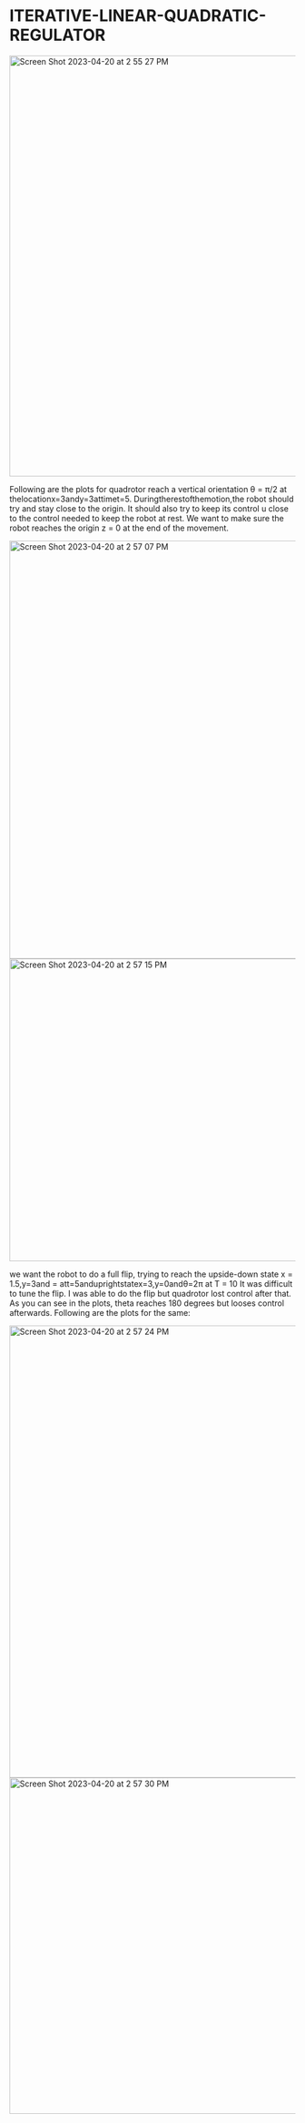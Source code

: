 # ITERATIVE-LINEAR-QUADRATIC-REGULATOR

<img width="740" alt="Screen Shot 2023-04-20 at 2 55 27 PM" src="https://user-images.githubusercontent.com/57395643/233461460-d5d6979d-f2b3-46bb-a50a-991636da4e42.png">


Following are the plots for quadrotor reach a vertical orientation θ = π/2 at thelocationx=3andy=3attimet=5. Duringtherestofthemotion,the robot should try and stay close to the origin. It should also try to keep its control u close to the control needed to keep the robot at rest. We want to make sure the robot reaches the origin z = 0 at the end of the movement.


<img width="735" alt="Screen Shot 2023-04-20 at 2 57 07 PM" src="https://user-images.githubusercontent.com/57395643/233461898-125e9ea2-113a-4412-ad53-aab8818b980a.png">
<img width="532" alt="Screen Shot 2023-04-20 at 2 57 15 PM" src="https://user-images.githubusercontent.com/57395643/233461917-adcba207-d729-4a05-ae87-b801a4275503.png">


we want the robot to do a full flip, trying to reach the upside-down state x = 1.5,y=3and = att=5anduprightstatex=3,y=0andθ=2π
at T = 10 It was difficult to tune the flip. I was able to do the flip but quadrotor lost control after that. As you can see in the plots, theta reaches 180 degrees but looses control afterwards. Following are the plots for the same:

<img width="795" alt="Screen Shot 2023-04-20 at 2 57 24 PM" src="https://user-images.githubusercontent.com/57395643/233462139-6774c371-f8d4-4c53-a427-9620b52cf0f8.png">

<img width="591" alt="Screen Shot 2023-04-20 at 2 57 30 PM" src="https://user-images.githubusercontent.com/57395643/233461951-63ce8e02-6c1a-4258-9995-e45b707dec83.png">
